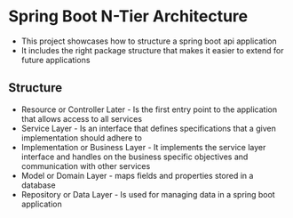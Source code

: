 # Spring Boot N-Tier Architecture

* This project showcases how to structure a spring boot api application
* It includes the right package structure that makes it easier to extend for future applications

## Structure
* Resource or Controller Later - Is the first entry point to the application that allows access to all services
* Service Layer - Is an interface that defines specifications that a given implementation should adhere to
* Implementation or Business Layer - It implements the service layer interface and handles on the business specific objectives and communication with other services
* Model or Domain Layer - maps fields and properties stored in a database
* Repository or Data Layer - Is used for managing data in a spring boot application